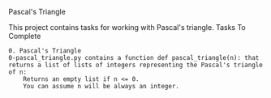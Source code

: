 Pascal's Triangle

This project contains tasks for working with Pascal's triangle.
Tasks To Complete

    0. Pascal's Triangle
    0-pascal_triangle.py contains a function def pascal_triangle(n): that returns a list of lists of integers representing the Pascal's triangle of n:
        Returns an empty list if n <= 0.
        You can assume n will be always an integer.
